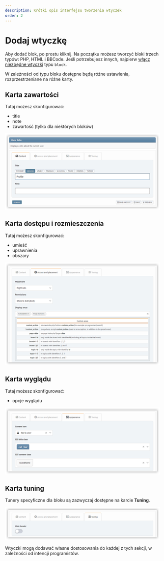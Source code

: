 ```yaml
---
description: Krótki opis interfejsu tworzenia wtyczek
order: 2
---
```


# Dodaj wtyczkę

Aby dodać blok, po prostu kliknij. Na początku możesz tworzyć bloki trzech typów: PHP, HTML i BBCode. Jeśli potrzebujesz innych, najpierw [włącz niezbędne wtyczki](../plugins/manage) typu `block`.

W zależności od typu bloku dostępne będą różne ustawienia, rozprzestrzeniane na różne karty.

## Karta zawartości

Tutaj możesz skonfigurować:

- title
- note
- zawartość (tylko dla niektórych bloków)

![Content tab](content_tab.png)

## Karta dostępu i rozmieszczenia

Tutaj możesz skonfigurować:

- umieść
- uprawnienia
- obszary

![Access tab](access_tab.png)

## Karta wyglądu

Tutaj możesz skonfigurować:

- opcje wyglądu

![Appearance tab](appearance_tab.png)

## Karta tuning

Tunery specyficzne dla bloku są zazwyczaj dostępne na karcie **Tuning**.

![Tuning tab](tuning_tab.png)

Wtyczki mogą dodawać własne dostosowania do każdej z tych sekcji, w zależności od intencji programistów.
